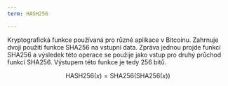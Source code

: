```yaml
---
term: HASH256

---
```

Kryptografická funkce používaná pro různé aplikace v Bitcoinu. Zahrnuje dvojí použití funkce SHA256 na vstupní data. Zpráva jednou projde funkcí SHA256 a výsledek této operace se použije jako vstup pro druhý průchod funkcí SHA256. Výstupem této funkce je tedy 256 bitů.

$$\text{HASH256}(x) = \text{SHA256}(\text{SHA256}(x))$$